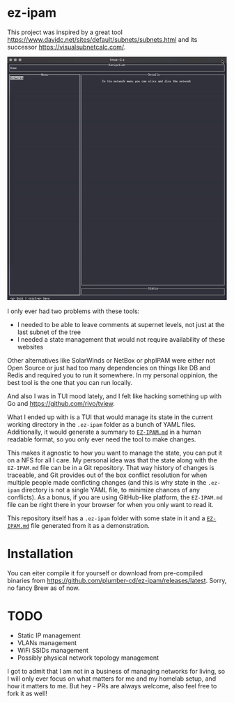 # ez-ipam

This project was inspired by a great tool https://www.davidc.net/sites/default/subnets/subnets.html and its successor https://visualsubnetcalc.com/.

![Demo](./demo.gif)

I only ever had two problems with these tools:

- I needed to be able to leave comments at supernet levels, not just at the last subnet of the tree
- I needed a state management that would not require availability of these websites

Other alternatives like SolarWinds or NetBox or phpIPAM were either not Open Source or just had too many dependencies on things like DB and Redis and required you to run it somewhere.
In my personal oppinion, the best tool is the one that you can run locally.

And also I was in TUI mood lately, and I felt like hacking something up with Go and https://github.com/rivo/tview.

What I ended up with is a TUI that would manage its state in the current working directory in the `.ez-ipam` folder as a bunch of YAML files. Additionally, it would generate a summary to [`EZ-IPAM.md`](./EZ-IPAM.md) in a human readable format, so you only ever need the tool to make changes.

This makes it agnostic to how you want to manage the state, you can put it on a NFS for all I care.
My personal idea was that the state along with the `EZ-IPAM.md` file can be in a Git repository.
That way history of changes is traceable, and Git provides out of the box conflict resolution for when multiple people made conficting changes
(and this is why state in the `.ez-ipam` directory is not a single YAML file, to minimize chances of any conflicts).
As a bonus, if you are using GitHub-like platform, the `EZ-IPAM.md` file can be right there in your browser for when you only want to read it.

This repository itself has a `.ez-ipam` folder with some state in it and a [`EZ-IPAM.md`](./EZ-IPAM.md) file generated from it as a demonstration.

# Installation

You can eiter compile it for yourself or download from pre-compiled binaries from https://github.com/plumber-cd/ez-ipam/releases/latest. Sorry, no fancy Brew as of now.

# TODO

- Static IP management
- VLANs management
- WiFi SSIDs management
- Possibly physical network topology management

I got to admit that I am not in a business of managing networks for living, so I will only ever focus on what matters for me and my homelab setup, and how it matters to me. But hey - PRs are always welcome, also feel free to fork it as well!


